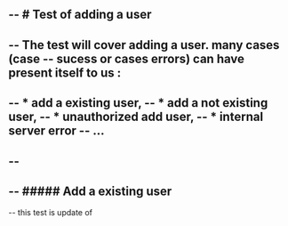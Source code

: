 -- # Test of adding a user
--
-- The test will cover adding a user. many cases (case 
-- sucess or cases errors) can have present itself to us : 
--
-- * add a existing user,
-- * add a not existing user,
-- * unauthorized add user,
-- * internal server error
-- ...
--
--
--
-- ##### Add a existing user
--
-- this test is update of 
